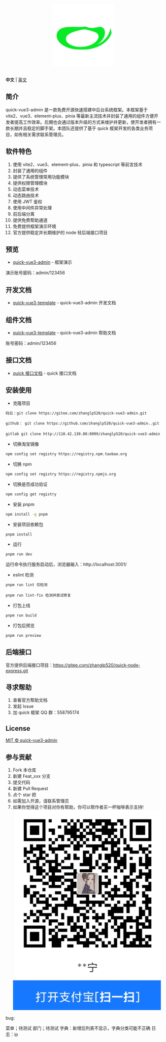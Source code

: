 <div align="center"> <a href="https://gitee.com/zhanglp520/quick-vue3-admin.git"> <img alt="quick-vue3-admin Logo" width="200" height="200" src="./public/images/logo.png"> </a> <br> <br>
</div>

**中文** | [英文](./README.en.md)

## 简介

quick-vue3-admin 是一款免费开源快速搭建中后台系统框架。本框架基于 vite2、vue3、element-plus、pinia 等最新主流技术并封装了通用的组件方便开发者提高工作效率。后期也会通过版本升级的方式来维护并更新，使开发者拥有一款长期并且稳定的脚手架。本团队还提供了基于 quick 框架开发的各类业务项目，如有相关需求联系管理员。

## 软件特色

1. 使用 vite2、vue3、element-plus、pinia 和 typescript 等前言技术
2. 封装了通用的组件
3. 提供了系统管理常用功能模块
4. 提供权限管理模块
5. 动态菜单技术
6. 动态路由技术
7. 使用 JWT 鉴权
8. 使用中间件异常处理
9. 前后端分离
10. 提供免费帮助通道
11. 免费提供框架演示环境
12. 官方提供稳定并长期维护的 node 轻后端接口项目

## 预览

- [quick-vue3-admin](https://quick.ainiteam.com/) - 框架演示

演示账号密码：admin/123456

## 开发文档

- [quick-vue3-template](https://doc.ainiteam.com/) - quick-vue3-admin 开发文档

## 组件文档

- [quick-vue3-template](https://template.ainiteam.com/) - quick-vue3-admin 帮助文档

账号密码：admin/123456

## 接口文档

- [quick 接口文档](https://console-docs.apipost.cn/preview/0e11a2eb3c3883a7/4fff7a394c074ac7) - quick 接口文档

## 安装使用

- 克隆项目

```bash
码云：git clone https://gitee.com/zhanglp520/quick-vue3-admin.git

github： git clone https://github.com/zhanglp520/quick-vue3-admin..git

gitlab git clone http://110.42.130.88:8099/zhanglp520/quick-vue3-admin.git
```

- 切换淘宝镜像

```bash
npm config set registry https://registry.npm.taobao.org
```

- 切换 npm

```bash
npm config set registry https://registry.npmjs.org
```

- 切换是否成功验证

```bash
npm config get registry
```

- 安装 pnpm

```bash
npm install -g pnpm
```

- 安装项目依赖包

```bash
pnpm install
```

- 运行

```bash
pnpm run dev
```

运行命令执行服务启动后，浏览器输入：http://localhost:3001/

- eslint 检测

```bash
pnpm run lint 仅检测

pnpm run lint-fix 检测并尝试修复
```

- 打包上线

```bash
pnpm run build
```

- 打包后预览

```bash
pnpm run preview
```

## 后端接口

官方提供后端接口项目：https://gitee.com/zhanglp520/quick-node-express.git

## 寻求帮助

1. 查看官方帮助文档
2. 发起 Issue
3. 加 quick 框架 QQ 群：558795174

## License

[MIT © quick-vue3-admin](./LICENSE)

## 参与贡献

1.  Fork 本仓库
2.  新建 Feat_xxx 分支
3.  提交代码
4.  新建 Pull Request
5.  点个 star 把
6.  如需加入开源，请联系管理员
7.  如果你觉得这个项目对你有帮助，你可以帮作者买一杯咖啡表示支持!
    ![donate](./public/payImages/alipay.jpg)

bug:

菜单；待测试
部门；待测试
字典：新增后列表不显示，字典分类可能不正确
日志：ip

